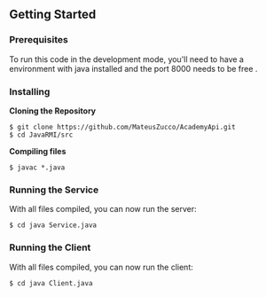 ## Getting Started

### Prerequisites

To run this code in the development mode, you'll need to have a environment with java installed and the port 8000 needs to be free .

### Installing

**Cloning the Repository**

```
$ git clone https://github.com/MateusZucco/AcademyApi.git
$ cd JavaRMI/src
```

**Compiling files**

```
$ javac *.java
```

### Running the Service 

With all files compiled, you can now run the server:

```
$ cd java Service.java
```

### Running the Client

With all files compiled, you can now run the client:

```
$ cd java Client.java
```
